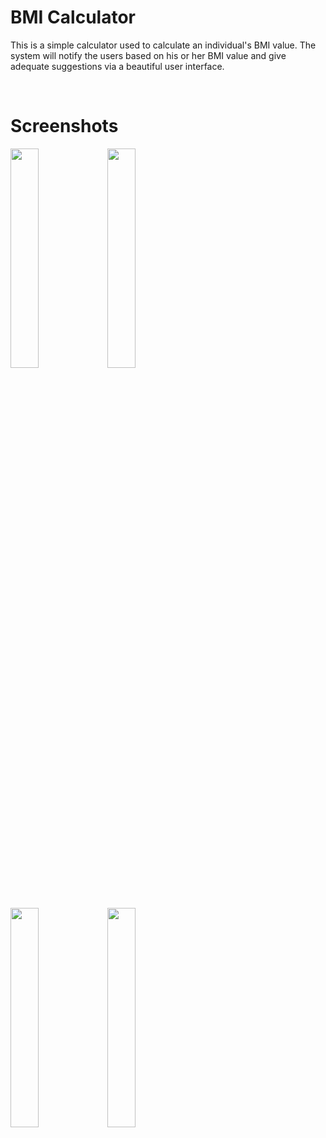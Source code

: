 # BMI Calculator

This is a simple calculator used to calculate an individual's BMI value. The system will notify the users based on his or her BMI value
and give adequate suggestions via a beautiful user interface. 

<br/>

# Screenshots

<p float="left">
      <img src="https://user-images.githubusercontent.com/59403437/97097294-f293f900-16a9-11eb-8eef-70c32e6e44ea.PNG" width="30%">
      <img src="https://user-images.githubusercontent.com/59403437/97097297-f4f65300-16a9-11eb-94e5-4de26a2a2a12.PNG" width="30%">
</p>

<br/>

<p float="left">
      <img src="https://user-images.githubusercontent.com/59403437/97097298-f758ad00-16a9-11eb-904e-1ad1863eae10.PNG" width="30%">
      <img src="https://user-images.githubusercontent.com/59403437/97097299-f889da00-16a9-11eb-9bf9-28dbd29110bd.PNG" width="30%">
</p>






